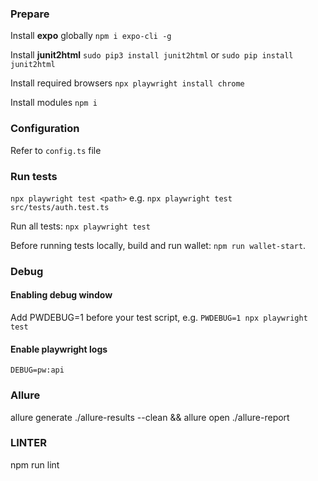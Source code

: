 ### Prepare
Install **expo** globally
`npm i expo-cli -g`

Install **junit2html**
`sudo pip3 install junit2html` or `sudo pip install junit2html`

Install required browsers
`npx playwright install chrome`

Install modules
`npm i`

### Configuration
Refer to `config.ts` file

### Run tests
`npx playwright test <path>`
e.g. `npx playwright test src/tests/auth.test.ts`

Run all tests:
`npx playwright test`

Before running tests locally, build and run wallet: `npm run wallet-start`.

### Debug
#### Enabling debug window
Add PWDEBUG=1 before your test script, e.g.
`PWDEBUG=1 npx playwright test`

#### Enable playwright logs
`DEBUG=pw:api`


### Allure
allure generate ./allure-results --clean && allure open ./allure-report



### LINTER
npm run lint
